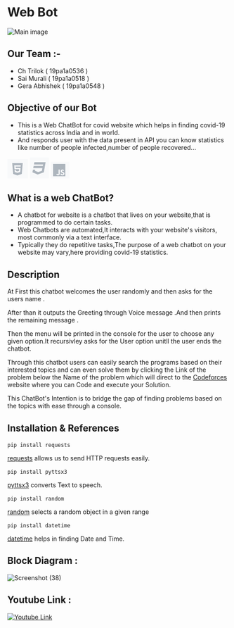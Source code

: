 # Web Bot
![Main image](https://theninehertz.com/wp-content/uploads/2018/03/chatbot-for-web-development.jpg)
## Our Team :-
 * Ch Trilok ( 19pa1a0536 )
 * Sai Murali ( 19pa1a0518 )
 * Gera Abhishek ( 19pa1a0548 )

## Objective of our Bot
 * This is a Web ChatBot for covid website which helps in finding covid-19 statistics across India and in world.
 * And responds user with the data present in API you can know statistics like number of people infected,number of people recovered...

[![HTML image](https://github.com/abhishek-548/webbot/blob/main/html%20img.PNG?raw=true)](https://www.w3schools.com/html/)
[![CSS image](https://raw.githubusercontent.com/abhishek-548/webbot/main/css%20img.PNG)](https://www.w3schools.com/css/)
[![Js image](https://raw.githubusercontent.com/abhishek-548/webbot/main/js%20img.PNG)](https://www.w3schools.com/js/)

## What is a web ChatBot?
 * A chatbot for website is a chatbot that lives on your website,that is programmed to do certain tasks.
 * Web Chatbots are automated,It interacts with your website's visitors, most commonly via a text interface.
 * Typically they do repetitive tasks,The purpose of a web chatbot on your website may vary,here providing covid-19 statistics.

## Description 

At First this chatbot welcomes the user randomly and then asks for the users name . 

After than it outputs the Greeting through Voice message .And then prints the remaining message .

Then the menu will be printed in the console for the user to choose any given option.It recursivley asks for the User option unitll the user ends the chatbot.
	
Through this chatbot users can easily search the programs based on their interested topics and can even solve them by clicking the Link of the problem below the Name of the problem which will direct to the [Codeforces](codeforces.com) website where you can Code and execute  your Solution.

This ChatBot's Intention is to bridge the gap of finding problems based on the topics with ease through a console.

## Installation & References
	
	pip install requests
[requests](https://pypi.org/project/requests/) allows us to send HTTP requests easily.
		
	pip install pyttsx3
[pyttsx3](https://pypi.org/project/pyttsx3/) converts Text to speech.
		
	pip install random
[random](https://pypi.org/project/random/) selects a random object in a given range
		
	pip install datetime
[datetime](https://pypi.org/project/datetime/) helps in finding Date and Time. 

## Block Diagram :

![Screenshot (38)](https://user-images.githubusercontent.com/72602927/96450974-85f5a600-1234-11eb-8629-e216d5c2ecf6.png)

## Youtube Link :

[![Youtube Link](https://user-images.githubusercontent.com/72602927/96446734-14ffbf80-122f-11eb-815f-30c5f3112d2c.png)](https://youtu.be/YOr-dkpKeMI)
